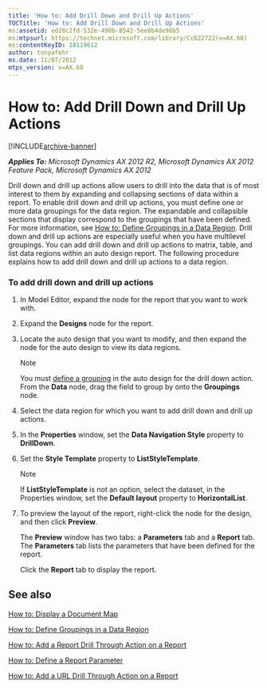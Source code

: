 ```yaml
---
title: 'How to: Add Drill Down and Drill Up Actions'
TOCTitle: 'How to: Add Drill Down and Drill Up Actions'
ms:assetid: ed28c2fd-532e-490b-8542-5ee8b4de96b5
ms:mtpsurl: https://technet.microsoft.com/library/Cc622722(v=AX.60)
ms:contentKeyID: 28119612
author: tonyafehr
ms.date: 11/07/2012
mtps_version: v=AX.60
---
```


# How to: Add Drill Down and Drill Up Actions 


[!INCLUDE[archive-banner](includes/archive-banner.md)]


_**Applies To:** Microsoft Dynamics AX 2012 R2, Microsoft Dynamics AX 2012 Feature Pack, Microsoft Dynamics AX 2012_

Drill down and drill up actions allow users to drill into the data that is of most interest to them by expanding and collapsing sections of data within a report. To enable drill down and drill up actions, you must define one or more data groupings for the data region. The expandable and collapsible sections that display correspond to the groupings that have been defined. For more information, see [How to: Define Groupings in a Data Region](how-to-define-groupings-in-a-data-region.md). Drill down and drill up actions are especially useful when you have multilevel groupings. You can add drill down and drill up actions to matrix, table, and list data regions within an auto design report. The following procedure explains how to add drill down and drill up actions to a data region.

### To add drill down and drill up actions

1.  In Model Editor, expand the node for the report that you want to work with.

2.  Expand the **Designs** node for the report.

3.  Locate the auto design that you want to modify, and then expand the node for the auto design to view its data regions.
    

    > [!NOTE]
    > <P>You must <A href="how-to-define-groupings-in-a-data-region.md">define a grouping</A> in the auto design for the drill down action. From the <STRONG>Data</STRONG> node, drag the field to group by onto the <STRONG>Groupings</STRONG> node.</P>



4.  Select the data region for which you want to add drill down and drill up actions.

5.  In the **Properties** window, set the **Data Navigation Style** property to **DrillDown**.

6.  Set the **Style Template** property to **ListStyleTemplate**.
    

    > [!NOTE]
    > <P>If <STRONG>ListStyleTemplate</STRONG> is not an option, select the dataset, in the Properties window, set the <STRONG>Default layout</STRONG> property to <STRONG>HorizontalList</STRONG>.</P>



7.  To preview the layout of the report, right-click the node for the design, and then click **Preview**.
    
    The **Preview** window has two tabs: a **Parameters** tab and a **Report** tab. The **Parameters** tab lists the parameters that have been defined for the report.
    
    Click the **Report** tab to display the report.

## See also

[How to: Display a Document Map](how-to-display-a-document-map.md)

[How to: Define Groupings in a Data Region](how-to-define-groupings-in-a-data-region.md)

[How to: Add a Report Drill Through Action on a Report](how-to-add-a-report-drill-through-action-on-a-report.md)

[How to: Define a Report Parameter](how-to-define-a-report-parameter.md)

[How to: Add a URL Drill Through Action on a Report](how-to-add-a-url-drill-through-action-on-a-report.md)

